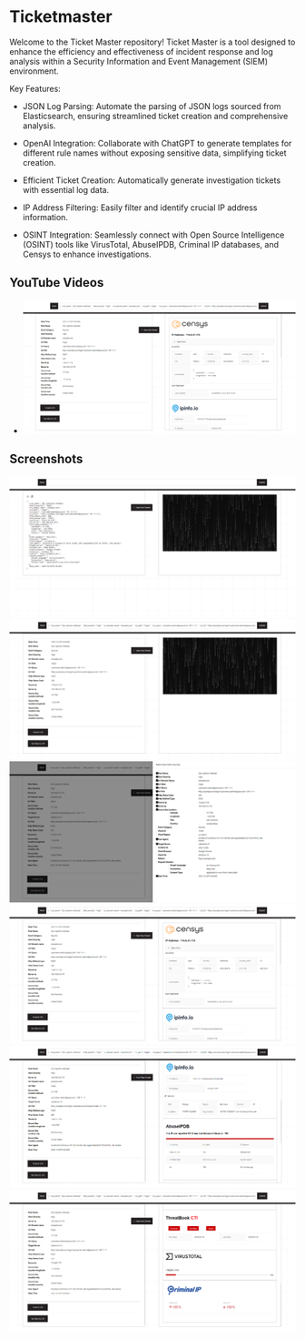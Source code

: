 # Ticketmaster
 Welcome to the Ticket Master repository! Ticket Master is a tool designed to enhance the efficiency and effectiveness of incident response and log analysis within a Security Information and Event Management (SIEM) environment.

Key Features:

- JSON Log Parsing: Automate the parsing of JSON logs sourced from Elasticsearch, ensuring streamlined ticket creation and comprehensive analysis.

- OpenAI Integration: Collaborate with ChatGPT to generate templates for different rule names without exposing sensitive data, simplifying ticket creation.

- Efficient Ticket Creation: Automatically generate investigation tickets with essential log data.

- IP Address Filtering: Easily filter and identify crucial IP address information.

- OSINT Integration: Seamlessly connect with Open Source Intelligence (OSINT) tools like VirusTotal, AbuseIPDB, Criminal IP databases, and Censys to enhance investigations.


## YouTube Videos

- [![Video ](https://github.com/ONP4AM/TicketMaster/blob/main/src/Functions/4.png)](https://youtu.be/p83fxhX6tXg?si=F3BDF28QoR99QbyP)



## Screenshots

![Screenshot 1](https://github.com/ONP4AM/TicketMaster/blob/main/src/Functions/1.png)
![Screenshot 2](https://github.com/ONP4AM/TicketMaster/blob/main/src/Functions/2.png)
![Screenshot 2](https://github.com/ONP4AM/TicketMaster/blob/main/src/Functions/3.png)
![Screenshot 2](https://github.com/ONP4AM/TicketMaster/blob/main/src/Functions/4.png)
![Screenshot 2](https://github.com/ONP4AM/TicketMaster/blob/main/src/Functions/5.png)
![Screenshot 2](https://github.com/ONP4AM/TicketMaster/blob/main/src/Functions/6.png)
